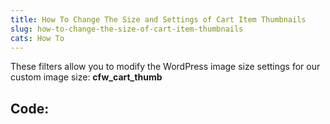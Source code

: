 ```yaml
---
title: How To Change The Size and Settings of Cart Item Thumbnails
slug: how-to-change-the-size-of-cart-item-thumbnails
cats: How To
---
```


<p>These filters allow you to modify the WordPress image size settings for our custom image size: <strong>cfw_cart_thumb</strong></p>
<h2>Code:</h2>

